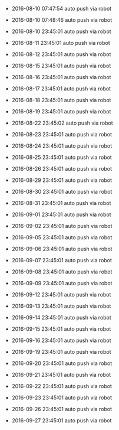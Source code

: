 -  2016-08-10 07:47:54 auto push via robot

-  2016-08-10 07:48:46 auto push via robot

-  2016-08-10 23:45:01 auto push via robot

-  2016-08-11 23:45:01 auto push via robot

-  2016-08-12 23:45:01 auto push via robot

-  2016-08-15 23:45:01 auto push via robot

-  2016-08-16 23:45:01 auto push via robot

-  2016-08-17 23:45:01 auto push via robot

-  2016-08-18 23:45:01 auto push via robot

-  2016-08-19 23:45:01 auto push via robot

-  2016-08-22 23:45:02 auto push via robot

-  2016-08-23 23:45:01 auto push via robot

-  2016-08-24 23:45:01 auto push via robot

-  2016-08-25 23:45:01 auto push via robot

-  2016-08-26 23:45:01 auto push via robot

-  2016-08-29 23:45:01 auto push via robot

-  2016-08-30 23:45:01 auto push via robot

-  2016-08-31 23:45:01 auto push via robot

-  2016-09-01 23:45:01 auto push via robot

-  2016-09-02 23:45:01 auto push via robot

-  2016-09-05 23:45:01 auto push via robot

-  2016-09-06 23:45:01 auto push via robot

-  2016-09-07 23:45:01 auto push via robot

-  2016-09-08 23:45:01 auto push via robot

-  2016-09-09 23:45:01 auto push via robot

-  2016-09-12 23:45:01 auto push via robot

-  2016-09-13 23:45:01 auto push via robot

-  2016-09-14 23:45:01 auto push via robot

-  2016-09-15 23:45:01 auto push via robot

-  2016-09-16 23:45:01 auto push via robot

-  2016-09-19 23:45:01 auto push via robot

-  2016-09-20 23:45:01 auto push via robot

-  2016-09-21 23:45:01 auto push via robot

-  2016-09-22 23:45:01 auto push via robot

-  2016-09-23 23:45:01 auto push via robot

-  2016-09-26 23:45:01 auto push via robot

-  2016-09-27 23:45:01 auto push via robot

